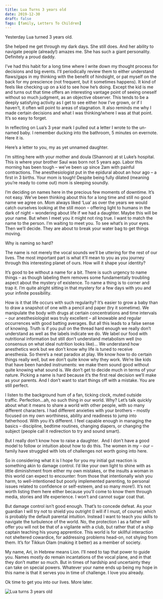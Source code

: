 ```yaml
---
title: Lua Turns 3 years old
date: 2019-12-30
draft: false
Tags: [family, Letters To Children]
---
```



Yesterday Lua turned 3 years old. 

She helped me get through my dark days. She still does. And her ability to navigate people (already!) amazes me. She has such a giant personality. Definitely a proud daddy. 

I’ve had this habit for a long time where I write down my thought process for decisions and big events. I’ll periodically review them to either understand flaws/gaps in my thinking with the benefit of hindsight, or pat myself on the back for my prescience (not frequent, but it sometimes happens). It kind of feels like checking up on a kid to see how he’s doing. Except the kid is me and turns out that time offers an interesting vantage point of seeing oneself without so much judgment, as an objective observer. This tends to be a deeply satisfying activity as I get to see either how I’ve grown, or if I haven’t, it often will point to areas of stagnation. It also reminds me why I made certain decisions and what I was thinking/where I was at that point. It’s so easy to forget. 

In reflecting on Lua’s 3 year mark I pulled out a letter I wrote to the un-named baby. I remember ducking into the bathroom, 5 minutes on evernote. Here it is.

Here’s a letter to you, my as yet unnamed daughter.

I’m sitting here with your mother and doula (Shannon) at st Luke’s hospital. This is where your brother Saul was born not 5 years ago. Labor this morning has been tough – we’ve been up since 2am with painful contractions. The anesthesiologist put in the epidural about an hour ago – a first in 3 births. Your mom is tough! Despite being fully dilated (meaning you’re ready to come out) mom is sleeping soundly. 

I’m deciding on names here in the precious few moments of downtime. It’s not easy. We’ve been thinking about this for a long time and still no good name we agree on. Mom always liked ‘Lua’ as over the years we would catch ourselves looking at the still moon – offering light to humans in the dark of night – wondering about life if we had a daughter. Maybe this will be your name. But when I meet you it might not ring true. I want to match the name to the person. I’m waiting to meet you. To see what’s in your eyes. Then we’ll decide. They are about to break your water bag to get things moving. 

Why is naming so hard? 

The name is not merely the vocal sounds we’ll be uttering for the rest of our lives. The most important part is what it’ll mean to you as you journey through this interesting planet of ours. How will it shape your identity?

It’s good to be without a name for a bit. There is such urgency to name things – as though labeling them removes some fundamentally troubling aspect about the mystery of existence. To name a thing is to corner and trap it. I’m quite alright sitting in that mystery for a few days with you and your infinite possibility.  

How is it that life occurs with such regularity? It’s easier to grow a baby than to draw a snapshot of one with a pencil and paper (try it sometime). We manipulate the body with drugs at certain concentrations and time intervals – our anesthesiologist was truly excellent – all knowable and regular occurrences with good batting averages. But all this leads to a false sense of knowing. Truth is if you pull on the thread hard enough we really don’t understand as well as the labels indicate we do. We label our food with nutritional information but still don’t understand metabolism well (no consensus on what ideal nutrition looks like)… We understand how anesthetics work but we don’t know why life is tuned to receive anesthesia. So there’s a neat paradox at play. We know how to do certain things really well, but we don’t quite know why they work. We’re like kids that have been handed instruments: we make them sound good without quite knowing what sound is. We don’t get to decide much in terms of your nature. Picking a name is hard because it’s the first real decision we’ll make as your parents. And I don’t want to start things off with a mistake. You are still perfect.

I listen to the background hum of a fan, ticking clock, muted outside traffic. Perfection…ah, no such thing in our world. Why? Let’s talk quickly about what it means to share a world with other people, with so many different characters. I had different anxieties with your brothers – mostly focused on my own worthiness, ability and readiness to jump into fatherhood. With you it’s different. I feel capable enough in managing the basics – discipline, bedtime routines, changing diapers, or changing the subject (people call it redirection to try and sound smart). 

But I really don’t know how to raise a daughter.  And I don’t have a good model to follow or intuition about how to do this. The women in my – our – family have struggled with lots of challenges not worth going into here.

So in considering what it is I hope for you my initial gut reaction is something akin to damage control. I’d like your own light to shine with as little diminishment from either my own mistakes, or the insults a woman in this world can expect to encounter: from those that intentionally wish you harm, to well-intentioned but poorly implemented parenting, to personal issues related to confidence or self-esteem, and so many more!). It’s not worth listing them here either because you’ll come to know them through media, stories and life experience. I won’t and cannot sugar coat that.

But damage control isn’t good enough. That’s to concede defeat. As your guardian I will try not to shield you outright (I will if I must, of course) which is probably the default parental intuition. Instead I want to teach you skills to navigate the turbulence of the world. No, the protection I as a father will offer you will not be that of a vigilante with a club, but rather that of a ship captain teaching his young apprentice. This world is for skillful interaction not sheltered cowardice, for addressing problems head-on, not shying from them. It’s for Tikkun Olam (making it better) as a member of society.

My name, Ari, in Hebrew means Lion. I’ll need to tap that power to guide you. Names mostly do remain incantations of the vocal plane, and in that they don’t matter so much. But in times of hardship and uncertainty they can take on special powers. Whatever your name ends up being my hope in this name is that it serves you in time of challenge. I love you already.

Ok time to get you into our lives. More later.

![Lua turns 3 years old](/lua3.png)